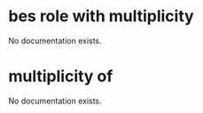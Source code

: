 # bes role with multiplicity

No documentation exists.

# multiplicity of <bes role with multiplicity>

No documentation exists.
